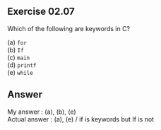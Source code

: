## Exercise 02.07
Which of the following are keywords in C?

(a) ```for```   
(b) ```If```   
(c) ```main```   
(d) ```printf```   
(e) ```while```   

## Answer
My answer : (a), (b), (e)   
Actual answer : (a), (e) / if is keywords but If is not
